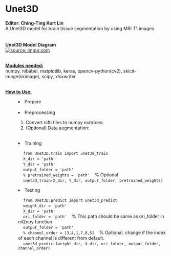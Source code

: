 # Unet3D
<strong>Editor: Ching-Ting Kurt Lin</strong>
<br>A Unet3D model for brain tissue segmentation by using MRI T1 images.<br><br>
<br><strong>Unet3D Model Diagram</strong><br>
<a href="https://imgur.com/juLtdhU"><img src="https://i.imgur.com/juLtdhU.png" title="source: imgur.com" /></a>

<br><strong><u>Modules needed:</u></strong><br>
numpy, nibabel, matplotlib, keras, opencv-python(cv2), skicit-image(skimage), scipy, xlsxwriter

<br><strong><u>How to Use:</u></strong><br>
<menu><li>Prepare</li><br>
<li>Preprocessing</li>
  <ol><li>Convert nifti files to numpy matrices:</li>
  <li>(Optional) Data augmentation:</li></ol><br>
<li>Training</li>
<p>&nbsp;&nbsp;&nbsp;&nbsp;<code>from Unet3D.train import unet3d_train</code><br/>
&nbsp;&nbsp;&nbsp;&nbsp;<code>X_dir = 'path'</code><br/>
&nbsp;&nbsp;&nbsp;&nbsp;<code>Y_dir = 'path'</code><br/>
&nbsp;&nbsp;&nbsp;&nbsp;<code>output_folder = 'path'</code><br/>
&nbsp;&nbsp;&nbsp;&nbsp;<code>% pretrained_weights = 'path'</code>&nbsp;&nbsp;&nbsp;&nbsp;% Optional<br/>
&nbsp;&nbsp;&nbsp;&nbsp;<code>unet3d_train(X_dir, Y_dir, output_folder, pretrained_weights)</code></p>
  
<li>Testing</li>
<p>&nbsp;&nbsp;&nbsp;&nbsp;<code>from Unet3D.predict import unet3d_predict</code><br/>
&nbsp;&nbsp;&nbsp;&nbsp;<code>weight_dir = 'path'</code><br/>
&nbsp;&nbsp;&nbsp;&nbsp;<code>X_dir = 'path'</code><br/>
&nbsp;&nbsp;&nbsp;&nbsp;<code>ori_folder = 'path'</code>&nbsp;&nbsp;&nbsp;&nbsp;% This path should be same as ori_folder in nii2npy function.<br/> 
&nbsp;&nbsp;&nbsp;&nbsp;<code>output_folder = 'path'</code><br/>
&nbsp;&nbsp;&nbsp;&nbsp;<code>% channel_order = [3,4,1,7,8,5]</code>&nbsp;&nbsp;&nbsp;&nbsp;% Optional, change if the index of each channel is different from default.<br/>
&nbsp;&nbsp;&nbsp;&nbsp;<code>unet3d_predict(weight_dir, X_dir, ori_folder, output_folder, channel_order)</code></p></menu>
